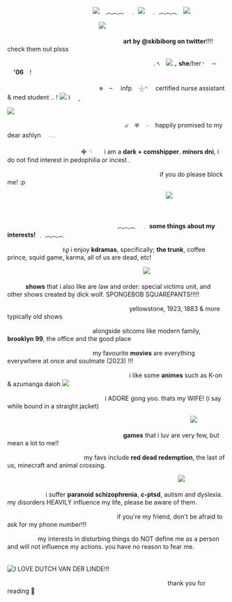 　　　　　　　　　　　　　　![](https://files.catbox.moe/a8s69g.png)　︵︵︵　﹒ ![](https://files.catbox.moe/50bgq2.png)　﹒ ︵︵︵　![](https://files.catbox.moe/nenx5j.png)

　　　　　　　　　　　　　　　![](https://files.catbox.moe/my2gyg.png)

　　　　　　　　　　　　　　　　　　　**art by @skibiborg on twitter**!!!! check them out plsss



　　　　　　　　　　　　　　　　　　　　　　　　.  ৎ ![](https://64.media.tumblr.com/53a1229cf2eb847ec5e4da93ed658163/1aeed923ac761f38-a4/s75x75_c1/6bad34c5371d843bf713c3bcab1de104e3de0ed5.gifv)  ₊  **she**/her ˒  𖥦  **'06** !　

　　　　　　　　　　　　　　　𖦹　⏖   infp 𓇼◝　 certified nurse assistant & med student .. !  ![](https://files.catbox.moe/ilkln0.png) ꒱ 　  ุ

![](https://files.catbox.moe/fww40z.png)

　　　　　　　　　　　　　　　　　　　 ৶　𖤐　۰　happily promised to my dear ashlyn　 𓂃

　　　　　　　　　　　　᯽  𓄹　　i am a **dark + comshipper**. **minors dni**, i do not find interest in pedophilia or incest  .

　　　　　　　　　　　　　　　　　　　　　　　　　if you do please block me! :p 

　　　　　　　　　　　　　　　　　　　　　　　　　　![](https://files.catbox.moe/qu0ze3.png)

　

　　　　　　　　　　　　　　　　　　︵︵︵　﹒  __some things about my interests!__ ﹒ ︵︵︵

　　　　　　　　　۶𝜚 i enjoy **kdramas**, specifically; __the trunk__, coffee prince, squid game, karma, all of us are dead, etc!

　　　　　　　　　　　　　　　　　　　　　　 ![](https://files.catbox.moe/345elx.png)

　　　**shows** that i also like are law and order: special victims unit, and other shows created by dick wolf. SPONGEBOB SQUAREPANTS!!!!! 

　　　　　　　　　　　　　　　　　　　　yellowstone, 1923, 1883 & more typically old shows
                      
　　　　　　　　　　　　　　alongside sitcoms like modern family, **brooklyn 99**, the office and the good place

　　　　　　　　　　　　　　my favourite **movies** are everything everywhere at once and soulmate (2023) !!! 

　　　　　　　　　　　　　　　　　　　　i like some **animes** such as K-on & azumanga daioh ![](https://files.catbox.moe/hg9fo0.png)

　　　　　　　　　　　　　　　　i ADORE gong yoo. thats my WIFE! (i say while bound in a straight jacket)


　　　　　　　　　　　　　　　　　　　　　　　　　　　　　　![](https://github.com/user-attachments/assets/19aca10e-71c5-4b46-83d1-b0d37550114d)

　　　　　　　　　　　　　　　　　　　**games** that i luv are very few, but mean a lot to me!! 

　　　　    　　　      　　　　　my favs include **red dead redemption**, the last of us, minecraft and animal crossing.


　　　　　　　　　　　　　　　　　　　　　　　　　　　　![](https://files.catbox.moe/8g2t8u.png)

　　　　　　 i suffer **paranoid schizophrenia**, **c-ptsd**, autism and dyslexia. my disorders HEAVILY influence my life, please be aware of them.

　　　　　　　　　　　　　　　　　　if you're my friend, don't be afraid to ask for my phone number!!!

　　　　　my interests in disturbing things do NOT define me as a person and will not influence my actions. you have no reason to fear me.

　　　　　　　　　　　　　　　　　　　　　　　　　　　　![I LOVE DUTCH VAN DER LINDE!!!](https://github.com/user-attachments/assets/e3f2ddb4-2f63-4cad-b103-9b16cfd32a09)

　　　　　　　　　　　　　　　　　　　　　　　　　　 thank you for reading 🦌
